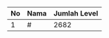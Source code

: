 | No | Nama            | Jumlah Level |
|----|-----------------|--------------|
| 1  | #    |    2682        |
